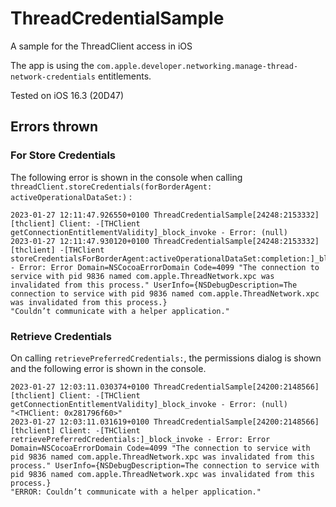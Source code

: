 # ThreadCredentialSample
A sample for the ThreadClient access in iOS

The app is using the `com.apple.developer.networking.manage-thread-network-credentials` entitlements.

Tested on iOS 16.3 (20D47)

## Errors thrown

### For Store Credentials

The following error is shown in the console when calling `threadClient.storeCredentials(forBorderAgent: activeOperationalDataSet:)` : 
```
2023-01-27 12:11:47.926550+0100 ThreadCredentialSample[24248:2153332] [thclient] Client: -[THClient getConnectionEntitlementValidity]_block_invoke - Error: (null)
2023-01-27 12:11:47.930120+0100 ThreadCredentialSample[24248:2153332] [thclient] -[THClient storeCredentialsForBorderAgent:activeOperationalDataSet:completion:]_block_invoke:612: - Error: Error Domain=NSCocoaErrorDomain Code=4099 "The connection to service with pid 9836 named com.apple.ThreadNetwork.xpc was invalidated from this process." UserInfo={NSDebugDescription=The connection to service with pid 9836 named com.apple.ThreadNetwork.xpc was invalidated from this process.}
"Couldn’t communicate with a helper application."

```

### Retrieve Credentials

On calling `retrievePreferredCredentials:`, the permissions dialog is shown and the following error is shown in the console.

```
2023-01-27 12:03:11.030374+0100 ThreadCredentialSample[24200:2148566] [thclient] Client: -[THClient getConnectionEntitlementValidity]_block_invoke - Error: (null)
"<THClient: 0x281796f60>"
2023-01-27 12:03:11.031619+0100 ThreadCredentialSample[24200:2148566] [thclient] Client: -[THClient retrievePreferredCredentials:]_block_invoke - Error: Error Domain=NSCocoaErrorDomain Code=4099 "The connection to service with pid 9836 named com.apple.ThreadNetwork.xpc was invalidated from this process." UserInfo={NSDebugDescription=The connection to service with pid 9836 named com.apple.ThreadNetwork.xpc was invalidated from this process.}
"ERROR: Couldn’t communicate with a helper application."
```

